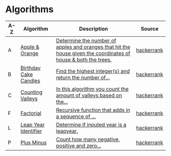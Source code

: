 <!-- #### [Compare Triplets](#): -->
<!-- #### [Diagonal Difference](#): -->
<!-- #### [Merge Sort](#): -->
<!-- #### [Simple Array Sum](#): -->
<!-- #### [Very Big Sum](#): -->

<!-- D | | | | -->

<!-- E | | | | -->


<!-- G | | | | -->

<!-- H | | | | -->

<!-- I | | | | -->

<!-- J | | | | -->

<!-- K | | | | -->


<!-- N | | | | -->

<!-- M | | | | -->

<!-- O | | | | -->


<!-- Q | | | | -->

<!-- R | | | | -->

<!-- S | | | | -->

<!-- T | | | | -->

<!-- U | | | | -->

<!-- V | | | | -->

<!-- W | | | | -->

<!-- X | | | | -->

<!-- Y | | | | -->

<!-- Z | | | | -->

# Algorithms
A-Z| Algorithm | Description | Source
--- | --- | --- | ---                                                         
A | [Apple & Orange](https://github.com/DariusRain/Algorithms/blob/master/basic_algorithms/apples-oranges.js) | [ Determine the number of apples and oranges that hit the house given the coordinates of house & both the trees.](https://github.com/DariusRain/Algorithms/pull/3#issue-437635420) |[hackerrank](https://www.hackerrank.com/challenges/apple-and-orange/problem)
B | [Birthday Cake Candles](https://github.com/DariusRain/Algorithms/blob/master/basic_algorithms/birthday-cake-candles.js) | [Find the highest integer(s) and return the number of...](https://github.com/DariusRain/Algorithms/pull/14) |[hackerrank](https://www.hackerrank.com/challenges/birthday-cake-candles/problem)
C | [Counting Valleys](https://github.com/DariusRain/Algorithms/blob/master/basic_algorithms/counting-valleys.js) | [In this algorithm you count the amount  of valleys based on the...](https://github.com/DariusRain/Algorithms/pull/4#issuecomment-653253421) | [hackerrank](https://www.hackerrank.com/challenges/counting-valleys/problem)
F | [Factorial](https://github.com/DariusRain/Algorithms/blob/master/basic_algorithms/counting-valleys.js) | [Recursive function that adds in a sequence of ...](https://github.com/DariusRain/Algorithms/pull/3#issuecomment-653257819) | [hackerrank](https://www.hackerrank.com/contests/c-programming-test/challenges/finding-factorial-of-n-number)
L | [Leap Year Identifier](https://github.com/DariusRain/Algorithms/blob/master/basic_algorithms/dr-leapyear.js) | [Determine if inputed year is a leapyear. ](https://github.com/DariusRain/Algorithms/pull/4#issuecomment-653253421) | [hackerrank](https://www.hackerrank.com/challenges/write-a-function/problem)
P | [Plus Minus](https://github.com/DariusRain/Algorithms/blob/master//basic_algorithms/plus-minus.js) | [Count how many negative, positive and zero...](https://github.com/DariusRain/Algorithms/pull/10#issue-442170607) | [hackerrank](https://www.hackerrank.com/challenges/plus-minus/problem)




